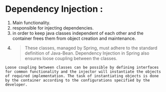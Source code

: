# Dependency Injection :

1. Main functionality.
2. responsible for injecting dependencies.
3. in order to keep java classes independent of each other and the container frees them from object creation and maintenance.
4. > These classes, managed by Spring, must adhere to the standard definition of Java-Bean. Dependency Injection in Spring also ensures loose coupling between the classes.

`Loose coupling between classes can be possible by defining interfaces for common functionality and the injector will instantiate the objects of required implementation. The task of instantiating objects is done by the container according to the configurations specified by the developer.`
